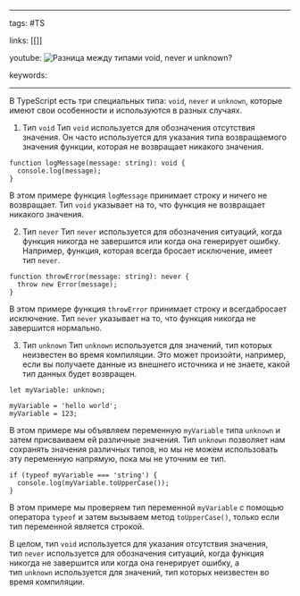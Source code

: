 ____

tags: #TS

links: [[]]

youtube: 
![Разница между типами `void`, `never` и `unknown`?](https://youtu.be/__neFkxAO9s?t=883)

keywords:

_____

В TypeScript есть три специальных типа: `void`, `never` и `unknown`, которые имеют свои особенности и используются в разных случаях.

1.  Тип `void`
Тип `void` используется для обозначения отсутствия значения. Он часто используется для указания типа возвращаемого значения функции, которая не возвращает никакого значения.

```
function logMessage(message: string): void {
  console.log(message);
}
```

В этом примере функция `logMessage` принимает строку и ничего не возвращает. Тип `void` указывает на то, что функция не возвращает никакого значения.

2.  Тип `never`
Тип `never` используется для обозначения ситуаций, когда функция никогда не завершится или когда она генерирует ошибку. Например, функция, которая всегда бросает исключение, имеет тип `never`.

```
function throwError(message: string): never {
  throw new Error(message);
}
```

В этом примере функция `throwError` принимает строку и всегдабросает исключение. Тип `never` указывает на то, что функция никогда не завершится нормально.

3.  Тип `unknown`
Тип `unknown` используется для значений, тип которых неизвестен во время компиляции. Это может произойти, например, если вы получаете данные из внешнего источника и не знаете, какой тип данных будет возвращен.

```
let myVariable: unknown;

myVariable = 'hello world';
myVariable = 123;
```

В этом примере мы объявляем переменную `myVariable` типа `unknown` и затем присваиваем ей различные значения. Тип `unknown` позволяет нам сохранять значения различных типов, но мы не можем использовать эту переменную напрямую, пока мы не уточним ее тип.

```
if (typeof myVariable === 'string') {
  console.log(myVariable.toUpperCase());
}
```

В этом примере мы проверяем тип переменной `myVariable` с помощью оператора `typeof` и затем вызываем метод `toUpperCase()`, только если тип переменной является строкой.

В целом, тип `void` используется для указания отсутствия значения, тип `never` используется для обозначения ситуаций, когда функция никогда не завершится или когда она генерирует ошибку, а тип `unknown` используется для значений, тип которых неизвестен во время компиляции.